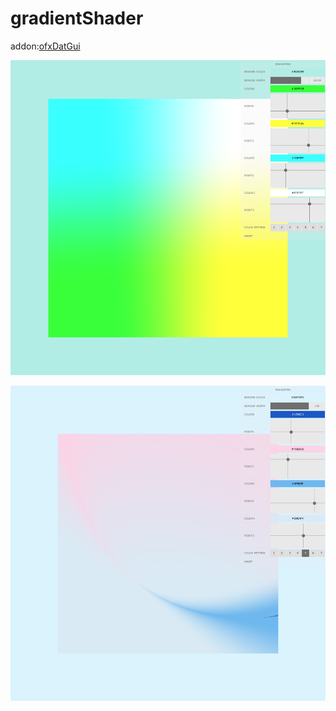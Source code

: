 # gradientShader
addon:[ofxDatGui](http://braitsch.github.io/ofxDatGui/index.html)

![](https://github.com/yuyurigi/gradientShader/blob/main/スクリーンショット%202021-01-17%2015.24.23.png)  
  
![](https://github.com/yuyurigi/gradientShader/blob/main/スクリーンショット%202021-01-17%2023.03.41.png)
